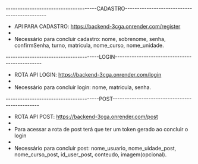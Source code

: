 --------------------------------------CADASTRO---------------------------------------------

- API PARA CADASTRO: https://backend-3cga.onrender.com/register
- 
- Necessário para concluir cadastro:
nome, sobrenome, senha, confirmSenha, turno, matricula, nome_curso, nome_unidade.

---------------------------------------LOGIN-----------------------------------------------

- ROTA API LOGIN: https://backend-3cga.onrender.com/login
- 
- Necessário para concluir login: nome, matricula, senha.

---------------------------------------POST-----------------------------------------------

- ROTA API POST: https://backend-3cga.onrender.com/post
-
- Para acessar a rota de post terá que ter um token gerado ao concluir o login
- 
- Necessário para concluir post: nome_usuario, nome_uidade_post, nome_curso_post, id_user_post, conteudo, imagem(opcional).
